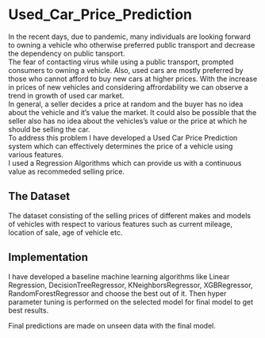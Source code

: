 # Used_Car_Price_Prediction
In the recent days, due to pandemic, many individuals are looking forward to owning a vehicle who otherwise preferred public transport and decrease the dependency on public tansport.<br>
The fear of contacting virus while using a public transport, prompted consumers to owning a vehicle.  Also, used cars are mostly preferred by those who cannot afford to buy new cars at higher prices. With the increase in prices of new vehicles and considering affrordability we can observe a trend in growth of used car market.<br>
In general, a seller decides a price at random and the buyer has no idea about the vehicle and it’s value the market. 
It could also be possible that the seller also has no idea about the vehicles’s value or the price at which he should be selling the car.<br>
To address this problem I have developed a Used Car Price Prediction system which can effectively determines the price of a vehicle using various features.<br>
I used a Regression Algorithms which can provide us with a continuous value as recommeded selling price.<br>

## The Dataset
The dataset consisting of the selling prices of different makes and models of vehicles with respect to various features such as current mileage, location of sale, age of vehicle etc. <br> 
## Implementation
I have developed a baseline machine learning algorithms like Linear Regression, DecisionTreeRegressor, KNeighborsRegressor, XGBRegressor, RandomForestRegressor and choose the best out of it. Then hyper parameter tuning is performed on the selected model for final model to get best results. 

Final predictions are made on unseen data with the final model.
